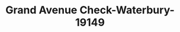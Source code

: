 ---
f_zip-code: 6710
f_state-code: CT
title: Grand Avenue Check-Waterbury-19149
f_phone: 203-757-6664
f_city-only: Grove Street Waterbur
f_address: 16 Grove Street Waterbur
f_location-unique-id: '19149'
slug: grand-avenue-check-waterbury-19149
updated-on: '2024-05-30T13:46:58.046Z'
created-on: '2024-05-30T13:36:59.803Z'
published-on: '2024-05-30T13:54:32.469Z'
f_city-state: cms/city/grove-street-waterbur-ct.md
f_company: cms/company/grand-avenue-check-waterbury.md
f_state: cms/state/connecticut.md
layout: '[payday-loan].html'
tags: payday-loan
---